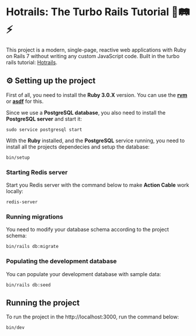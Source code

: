 # **Hotrails: The Turbo Rails Tutorial** 💎🛤️⚡

This project is a modern, single-page, reactive web applications with Ruby on Rails 7 without writing any custom JavaScript code. Built in the turbo rails tutorial: [Hotrails](https://www.hotrails.dev/).

## ⚙️ **Setting up the project**

First of all, you need to install the **Ruby 3.0.X** version. You can use the [**rvm**](https://rvm.io/) or [**asdf**](https://asdf-vm.com/) for this.

Since we use a **PostgreSQL database**, you also need to install the **PostgreSQL server** and start it:

```
sudo service postgresql start
```

With the **Ruby** installed, and the **PostgreSQL** service running, you need to install all the projects dependecies and setup the database:
```
bin/setup
```

### **Starting Redis server**

Start you Redis server with the command below to make **Action Cable** work locally:

```
redis-server
```

### **Running migrations**

You need to modify your database schema according to the project schema:

```
bin/rails db:migrate
```

### **Populating the development database**

You can populate your development database with sample data:

```
bin/rails db:seed
```

## **Running the project**

To run the project in the http://localhost:3000, run the command below:
```
bin/dev
```
